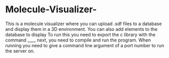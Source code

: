 # Molecule-Visualizer-
This is a molecule visualizer where you can upload .sdf files to a database and display them in a 3D environment. You can also add elements to the database to display 
To run this you need to export the c library with the command ____
next, you need to compile and run the program. When running you need to give a command line argument of a port number to run the server on. 
